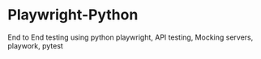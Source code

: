 # Playwright-Python
End to End testing using python playwright, API testing, Mocking servers, playwork, pytest

